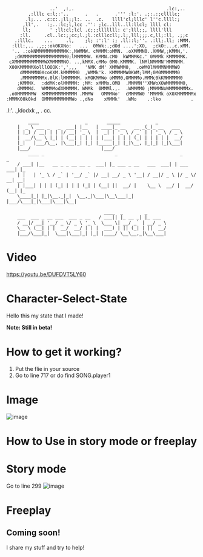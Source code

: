                     ..'  ,:,.                                  .lc:,..            
            ,:lllc c:l;:'..      .   .      .''' :l:'. .;:.:;cllllc;         
           .l;... .c:c:.;ll;;l:. ..  .c.   llll'cl;lllc' l''c.llll:;         
          ,ll',.   :;..:lc;l,lcc .'': ;lc..lll..ll:llcl; llll cl:            
          ll;       ' ;ll:cl;lcl .c;;;lllllll: c';lll;;, llll'lll            
         :ll.     .cl..lc:;;cc;l.;l.:clllccll;.l;,lll;;;.c,ll;:ll, .;;c      
       .:lllc.    ...     .l,    ;l; :':l' :; .ll::l;''. .:ll;.ll; :MMM.     
      :lll:,.. .,;;:ok0KXNo:   ...  0MWk:.;dOd ....';XO,  ;ckO:..,c.xMM.     
      '.. .:okNMMMMMMMMMMMK:,NWMMW. cMMMM:oMMN. .oXMMMN0..XMMW,;KMMN,'.      
       ;dKMMMMMMMMMMMMMMMM0;lMMMMMW. KMMN.cM0  kWMMMKc.' 0MMMk KMMMMMK.      
     cXMMMMMMMMMMMWXMMMMMNO. ..,kMMX.cMMo 0M0.KMMMK. lNMlNMMMN'MMMNMM.       
     X00KMMMMMXolllOOOK:',',,,   'NMK dM' XMMWMM0,  .oWM0lMMMMNMMMW0         
         dMMMMMN0XcoKXM.kMMMMM0  ,WMMk'k. KMMMMMW0KWM;lMM;0M0MMMMMM0         
         .MMMMMMMMx.0lK:lMMMMMM. xMOKMMWo oMMM0,OMMMMo.MMMc0kKMMMMMM0        
        ;KMMMX.  :ddMK:olMMMMM: ;MM: xMMMx.0MO  .MMMMN''XMWoXOWMMMMMM0,      
        dMMMMd.  WMMMModXMMMMM. WMMk  0MMMl.,.  .WMMMM0 ;MMMMNoWMMMMMMMx.    
     .o0MMMMMMW  KMMMMMMMMMMMM .MMMW   OMMMNo'  cMMMMW0 'MMMMk oX0XMMMMMMx   
    :MMMK00k0kd  OMMMMMMMMMMWo .,dNo    xMMMk'  .WMo    .:lko           .    
   .l:'.         .,ldodxk ,,      .      cc.                                 
                                                                             
            ____                 _       _____             _            
        |  _ \ ___ _   _  ___| |__   | ____|_ __   __ _(_)_ __   ___ 
        | |_) / __| | | |/ __| '_ \  |  _| | '_ \ / _` | | '_ \ / _ \
        |  __/\__ \ |_| | (__| | | | | |___| | | | (_| | | | | |  __/
        |_|   |___/\__, |\___|_| |_| |_____|_| |_|\__, |_|_| |_|\___|
        |___/                          |___/              
            ____ _                          _                       _           _   
        / ___| |__   __ _ _ __ __ _  ___| |_ ___ _ __   ___  ___| | ___  ___| |_ 
        | |   | '_ \ / _` | '__/ _` |/ __| __/ _ \ '__| / __|/ _ \ |/ _ \/ __| __|
        | |___| | | | (_| | | | (_| | (__| ||  __/ |    \__ \  __/ |  __/ (__| |_ 
        \____|_| |_|\__,_|_|  \__,_|\___|\__\___|_|    |___/\___|_|\___|\___|\__|
                                                                                    
                                        ____  _        _       
        ___  ___ _ __ ___  ___ _ __   / ___|| |_ __ _| |_ ___ 
        / __|/ __| '__/ _ \/ _ \ '_ \  \___ \| __/ _` | __/ _ \
        \__ \ (__| | |  __/  __/ | | |  ___) | || (_| | ||  __/
        |___/\___|_|  \___|\___|_| |_| |____/ \__\__,_|\__\___|

# Video

https://youtu.be/DUFDVT5LY60



# Character-Select-State
Hello this my state that I made!



**Note: Still in beta!**

# How to get it working?



1. Put the flie in your source
2. Go to line 717 or do find SONG.player1

# Image

![image](https://user-images.githubusercontent.com/76410593/137657673-41e8ab46-a4e2-47ea-882d-80c041d04607.png)



# How to Use in story mode or freeplay

# Story mode

Go to line 299
![image](https://user-images.githubusercontent.com/76410593/137657899-b6df851c-1a5f-4969-9040-3cd3921e8875.png)

# Freeplay

Coming soon!
----
I share my stuff and try to help!


